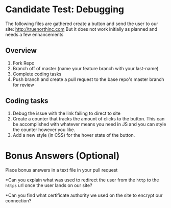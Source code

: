 # Candidate Test: Debugging
The following files are gathered create a button and send the user to our site: http://truenorthinc.com
But it does not work initially as planned and needs a few enhancements

## Overview
1. Fork Repo
2. Branch off of master (name your feature branch with your last-name)
2. Complete coding tasks
3. Push branch and create a pull request to the base repo's master branch for review

## Coding tasks
1. Debug the issue with the link failing to direct to site
2. Create a counter that tracks the amount of clicks to the button. This can be accomplished with whatever means you need in JS and you can style the counter however you like.
3. Add a new style (in CSS) for the hover state of the button.

# Bonus Answers (Optional)
Place bonus answers in a text file in your pull request

*Can you explain what was used to redirect the user from the `http` to the `https` url once the user lands on our site?

*Can you find what certificate authority we used on the site to encrypt our connection?
